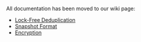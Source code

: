 All documentation has been moved to our wiki page:

* [Lock-Free Deduplication](https://github.com/pbtrung/duplicacy/wiki/Lock-Free-Deduplication)
* [Snapshot Format](https://github.com/pbtrung/duplicacy/wiki/Snapshot-Format)
* [Encryption](https://github.com/pbtrung/duplicacy/wiki/Encryption)
